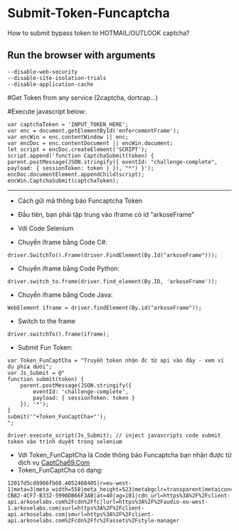 # Submit-Token-Funcaptcha
How to submit bypass token to HOTMAIL/OUTLOOK captcha?

## Run the browser with arguments 
```
--disable-web-security
--disable-site-isolation-trials
--disable-application-cache
```

#Get Token from any service (2captcha, dortcap...)

#Execute javascript below:
```
var captchaToken = 'INPUT_TOKEN_HERE';
var enc = document.getElementById('enforcementFrame');
var encWin = enc.contentWindow || enc;
var encDoc = enc.contentDocument || encWin.document;
let script = encDoc.createElement('SCRIPT');
script.append('function CaptchaSubmit(token) { parent.postMessage(JSON.stringify({ eventId: "challenge-complete", payload: { sessionToken: token } }), "*") }');
encDoc.documentElement.appendChild(script);
encWin.CaptchaSubmit(captchaToken);
```
--------------------------------------------------

- Cách gửi mã thông báo Funcaptcha Token
- Đầu tiên, bạn phải tập trung vào iframe có id "arkoseFrame"

- Với Code Selenium

- Chuyển iframe bằng Code C#:
```
driver.SwitchTo().Frame(driver.FindElement(By.Id("arkoseFrame")));
```

- Chuyển iframe bằng Code Python:
```
driver.switch_to.frame(driver.find_element(By.ID, 'arkoseFrame'));
```

- Chuyển iframe bằng Code Java:
```
WebElement iframe = driver.findElement(By.id("arkoseFrame"));
```

- Switch to the frame
```
driver.switchTo().frame(iframe);
```

- Submit Fun Token:
```
var Token_FunCaptCha = "Truyền token nhận đc từ api vào đây - xem ví dụ phía dưới";
var Js_Submit = @"
function submit(token) {
    parent.postMessage(JSON.stringify({
        eventId: 'challenge-complete',
        payload: { sessionToken: token }
    }), '*');
}
submit('"+Token_FunCaptCha+"');
";

driver.execute_script(Js_Submit); // inject javascripts code submit token vào trình duyệt trong selenium
```

- Với Token_FunCaptCha là Code thông báo Funcaptcha bạn nhận được từ dịch vụ [CaptCha69.Com](https://captcha69.com/)
- Token_FunCaptCha có dạng:
```
12017d5cd8966fb68.4052468405|r=eu-west-1|meta=3|meta_width=558|meta_height=523|metabgclr=transparent|metaiconclr=%23555555|guitextcolor=%23000000|lang=vi|pk=2CB16598-CB82-4CF7-B332-5990DB66F3AB|at=40|ag=101|cdn_url=https%3A%2F%2Fclient-api.arkoselabs.com%2Fcdn%2Ffc|lurl=https%3A%2F%2Faudio-eu-west-1.arkoselabs.com|surl=https%3A%2F%2Fclient-api.arkoselabs.com|smurl=https%3A%2F%2Fclient-api.arkoselabs.com%2Fcdn%2Ffc%2Fassets%2Fstyle-manager
```







